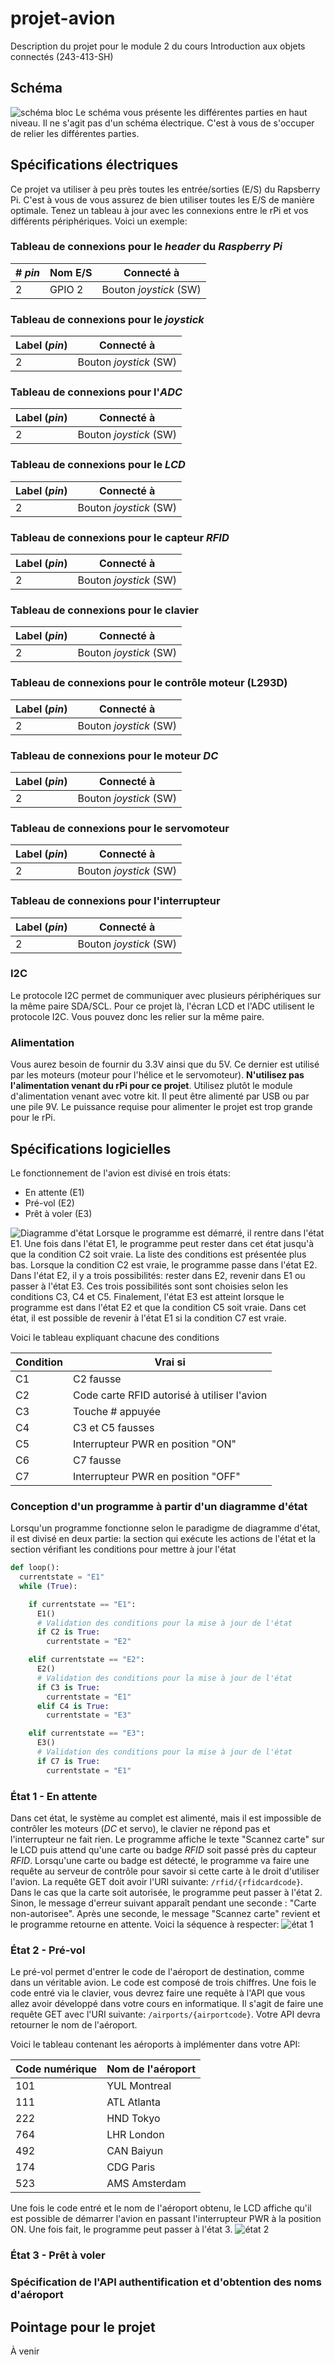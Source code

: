 # projet-avion
Description du projet pour le module 2 du cours Introduction aux objets connectés (243-413-SH)

## Schéma
![schéma bloc](/img/schema.jpeg)
Le schéma vous présente les différentes parties en haut niveau. Il ne s'agit pas d'un schéma électrique. C'est à vous de s'occuper de relier les différentes parties.

## Spécifications électriques
Ce projet va utiliser à peu près toutes les entrée/sorties (E/S) du Rapsberry Pi. C'est à vous de vous assurez de bien utiliser toutes les E/S de manière optimale. Tenez un tableau à jour avec les connexions entre le rPi et vos différents périphériques. Voici un exemple:

### Tableau de connexions pour le *header* du *Raspberry Pi*
| # *pin* | Nom E/S | Connecté à       |
|-------|---------|-------------------|
| 2     | GPIO 2  | Bouton *joystick* (SW) |

### Tableau de connexions pour le *joystick*
| Label (*pin*) | Connecté à       |
|-------|-------------------|
| 2     | Bouton *joystick* (SW) |

### Tableau de connexions pour l'*ADC*
| Label (*pin*) | Connecté à       |
|-------|-------------------|
| 2     | Bouton *joystick* (SW) |

### Tableau de connexions pour le *LCD*
| Label (*pin*) | Connecté à       |
|-------|-------------------|
| 2     | Bouton *joystick* (SW) |

### Tableau de connexions pour le capteur *RFID*
| Label (*pin*) | Connecté à       |
|-------|-------------------|
| 2     | Bouton *joystick* (SW) |

### Tableau de connexions pour le clavier
| Label (*pin*) | Connecté à       |
|-------|-------------------|
| 2     | Bouton *joystick* (SW) |

### Tableau de connexions pour le contrôle moteur (L293D)
| Label (*pin*) | Connecté à       |
|-------|-------------------|
| 2     | Bouton *joystick* (SW) |

### Tableau de connexions pour le moteur *DC*
| Label (*pin*) | Connecté à       |
|-------|-------------------|
| 2     | Bouton *joystick* (SW) |

### Tableau de connexions pour le servomoteur
| Label (*pin*) | Connecté à       |
|-------|-------------------|
| 2     | Bouton *joystick* (SW) |

### Tableau de connexions pour l'interrupteur
| Label (*pin*) | Connecté à       |
|-------|-------------------|
| 2     | Bouton *joystick* (SW) |

### I2C
Le protocole I2C permet de communiquer avec plusieurs périphériques sur la même paire SDA/SCL. Pour ce projet là, l'écran LCD et l'ADC utilisent le protocole I2C. Vous pouvez donc les relier sur la même paire.

### Alimentation
Vous aurez besoin de fournir du 3.3V ainsi que du 5V. Ce dernier est utilisé par les moteurs (moteur pour l'hélice et le servomoteur). **N'utilisez pas l'alimentation venant du rPi pour ce projet**. Utilisez plutôt le module d'alimentation venant avec votre kit. Il peut être alimenté par USB ou par une pile 9V. Le puissance requise pour alimenter le projet est trop grande pour le rPi.

## Spécifications logicielles
Le fonctionnement de l'avion est divisé en trois états:
* En attente (E1)
* Pré-vol (E2)
* Prêt à voler (E3)

![Diagramme d'état](/img/state.png)
Lorsque le programme est démarré, il rentre dans l'état E1. Une fois dans l'état E1, le programme peut rester dans cet état jusqu'à que la condition C2 soit vraie. La liste des conditions est présentée plus bas. Lorsque la condition C2 est vraie, le programme passe dans l'état E2. Dans l'état E2, il y a trois possibilités: rester dans E2, revenir dans E1 ou passer à l'état E3. Ces trois possibilités sont sont choisies selon les conditions C3, C4 et C5. Finalement, l'état E3 est atteint lorsque le programme est dans l'état E2 et que la condition C5 soit vraie. Dans cet état, il est possible de revenir à l'état E1 si la condition C7 est vraie.

Voici le tableau expliquant chacune des conditions

| Condition | Vrai si |
|--|--|
|C1|C2 fausse|
|C2|Code carte RFID autorisé à utiliser l'avion|
|C3|Touche # appuyée|
|C4|C3 et C5 fausses|
|C5|Interrupteur PWR en position "ON"|
|C6|C7 fausse|
|C7|Interrupteur PWR en position "OFF"|

### Conception d'un programme à partir d'un diagramme d'état
Lorsqu'un programme fonctionne selon le paradigme de diagramme d'état, il est divisé en deux partie: la section qui exécute les actions de l'état et la section vérifiant les conditions pour mettre à jour l'état

```python
def loop():
  currentstate = "E1"
  while (True):

    if currentstate == "E1":
      E1()
      # Validation des conditions pour la mise à jour de l'état
      if C2 is True:
        currentstate = "E2"

    elif currentstate == "E2":
      E2()
      # Validation des conditions pour la mise à jour de l'état
      if C3 is True:
        currentstate = "E1"
      elif C4 is True:
        currentstate = "E3"

    elif currentstate == "E3":
      E3()
      # Validation des conditions pour la mise à jour de l'état
      if C7 is True:
        currentstate = "E1"
```

### État 1 - En attente
Dans cet état, le système au complet est alimenté, mais il est impossible de contrôler les moteurs (*DC* et servo), le clavier ne répond pas et l'interrupteur ne fait rien. Le programme affiche le texte "Scannez carte" sur le LCD puis attend qu'une carte ou badge *RFID* soit passé près du capteur *RFID*. Lorsqu'une carte ou badge est détecté, le programme va faire une requête au serveur de contrôle pour savoir si cette carte à le droit d'utiliser l'avion. La requête GET doit avoir l'URI suivante: `/rfid/{rfidcardcode}`. Dans le cas que la carte soit autorisée, le programme peut passer à l'état 2. Sinon, le message d'erreur suivant apparaît pendant une seconde : "Carte non-autorisee". Après une seconde, le message "Scannez carte" revient et le programme retourne en attente. Voici la séquence à respecter:
![état 1](/img/etat1.png)
### État 2 - Pré-vol
Le pré-vol permet d'entrer le code de l'aéroport de destination, comme dans un véritable avion. Le code est composé de trois chiffres. Une fois le code entré via le clavier, vous devrez faire une requête à l'API que vous allez avoir développé dans votre cours en informatique. Il s'agit de faire une requête GET avec l'URI suivante: `/airports/{airportcode}`. Votre API devra retourner le nom de l'aéroport.

Voici le tableau contenant les aéroports à implémenter dans votre API:

| Code numérique | Nom de l'aéroport|
|----|----|
| 101 | YUL Montreal |
| 111 | ATL Atlanta |
| 222 | HND Tokyo |
| 764 | LHR London |
| 492 | CAN Baiyun |
| 174 | CDG Paris |
| 523 | AMS Amsterdam |

Une fois le code entré et le nom de l'aéroport obtenu, le LCD affiche qu'il est possible de démarrer l'avion en passant l'interrupteur PWR à la position ON. Une fois fait, le programme peut passer à l'état 3.
![état 2](/img/etat2.png)
### État 3 - Prêt à voler

### Spécification de l'API authentification et d'obtention des noms d'aéroport
## Pointage pour le projet
À venir
